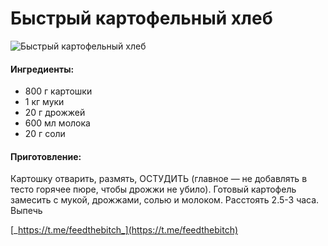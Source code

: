 # Быстрый картофельный хлеб

![&#x411;&#x44B;&#x441;&#x442;&#x440;&#x44B;&#x439; &#x43A;&#x430;&#x440;&#x442;&#x43E;&#x444;&#x435;&#x43B;&#x44C;&#x43D;&#x44B;&#x439; &#x445;&#x43B;&#x435;&#x431;](../../pics/b43eca31f182b1543b8ead5c15dea2fb-1.jpg)

#### Ингредиенты:

* 800 г картошки
* 1 кг муки
* 20 г дрожжей
* 600 мл молока
* 20 г соли

#### Приготовление:

Картошку отварить, размять, ОСТУДИТЬ \(главное — не добавлять в тесто горячее пюре, чтобы дрожжи не убило\). Готовый картофель замесить с мукой, дрожжами, солью и молоком. Расстоять 2.5-3 часа. Выпечь

[_https://t.me/feedthebitch_](https://t.me/feedthebitch)

